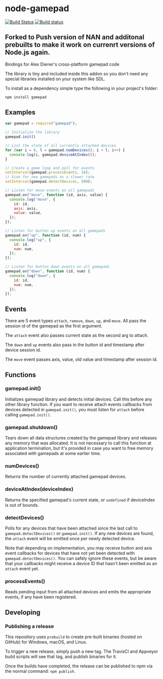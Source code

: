 node-gamepad
============

[![Build Status](https://travis-ci.org/creationix/node-gamepad.svg?branch=master)](https://travis-ci.org/creationix/node-gamepad)
[![Build status](https://ci.appveyor.com/api/projects/status/eumj8o5ubun88q8b/branch/master?svg=true)](https://ci.appveyor.com/project/creationix/node-gamepad/branch/master)

## Forked to Push version of NAN and additonal prebuilts  to make it work on currenrt versions of Node.js again.

Bindings for Alex Diener's cross-platform gamepad code

The library is tiny and included inside this addon so you don't need any special libraries installed on your system like SDL.

To install as a dependency simple type the following in your project's folder:

```sh
npm install gamepad
```

## Examples

```js
var gamepad = require("gamepad");

// Initialize the library
gamepad.init()

// List the state of all currently attached devices
for (var i = 0, l = gamepad.numDevices(); i < l; i++) {
  console.log(i, gamepad.deviceAtIndex());
}

// Create a game loop and poll for events
setInterval(gamepad.processEvents, 16);
// Scan for new gamepads as a slower rate
setInterval(gamepad.detectDevices, 500);

// Listen for move events on all gamepads
gamepad.on("move", function (id, axis, value) {
  console.log("move", {
    id: id,
    axis: axis,
    value: value,
  });
});

// Listen for button up events on all gamepads
gamepad.on("up", function (id, num) {
  console.log("up", {
    id: id,
    num: num,
  });
});

// Listen for button down events on all gamepads
gamepad.on("down", function (id, num) {
  console.log("down", {
    id: id,
    num: num,
  });
});

```

## Events

There are 5 event types `attach`, `remove`, `down`, `up`, and `move`.  All pass the session id of the gamepad as the first argument.

The `attach` event also passes current state as the second arg to attach.

The `down` and `up` events also pass in the button id and timestamp after device session id.

The `move` event passes axis, value, old value and timestamp after session id.

## Functions

### gamepad.init()

Initializes gamepad library and detects initial devices. Call this before any
other library function. If you want to receive attach events callbacks from
devices detected in `gamepad.init()`, you must listen for `attach` before
calling `gamepad.init()`.

### gamepad.shutdown()

Tears down all data structures created by the gamepad library and releases any
memory that was allocated. It is not necessary to call this function at
application termination, but it's provided in case you want to free memory
associated with gamepads at some earlier time.

### numDevices()

Returns the number of currently attached gamepad devices.

### deviceAtIndex(deviceIndex)

Returns the specified gamepad's current state, or `undefined` if deviceIndex is
out of bounds.

### detectDevices()

Polls for any devices that have been attached since the last call to
`gamepad.detectDevices()` or `gamepad.init()`. If any new devices are found, the
`attach` event will be emitted once per newly detected device.

Note that depending on implementation, you may receive button and axis event
callbacks for devices that have not yet been detected with
`gamepad.detectDevices()`. You can safely ignore these events, but be aware that
your callbacks might receive a device ID that hasn't been emitted as an `attach`
event yet.

### processEvents()

Reads pending input from all attached devices and emits the appropriate events,
if any have been registered.

## Developing

### Publishing a release

This repository uses `prebuild` to create pre-built binaries (hosted on GitHub) for Windows, macOS, and Linux.

To trigger a new release, simply push a new tag. The TravisCI and Appveyor build scripts will see that tag, and publish binaries for it.

Once the builds have completed, the release can be published to npm via the normal command: `npm publish`. 

